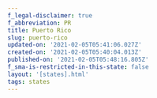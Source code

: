 ```yaml
---
f_legal-disclaimer: true
f_abbreviation: PR
title: Puerto Rico
slug: puerto-rico
updated-on: '2021-02-05T05:41:06.027Z'
created-on: '2021-02-05T05:40:04.013Z'
published-on: '2021-02-05T05:48:16.805Z'
f_sma-is-restricted-in-this-state: false
layout: '[states].html'
tags: states
---
```




